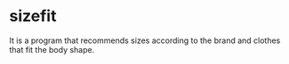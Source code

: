 # sizefit
It is a program that recommends sizes according to the brand and clothes that fit the body shape.
